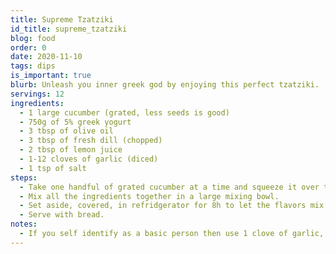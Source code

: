 ```yaml
---
title: Supreme Tzatziki
id_title: supreme_tzatziki
blog: food
order: 0
date: 2020-11-10
tags: dips
is_important: true
blurb: Unleash you inner greek god by enjoying this perfect tzatziki.
servings: 12
ingredients:
  - 1 large cucumber (grated, less seeds is good)
  - 750g of 5% greek yogurt
  - 3 tbsp of olive oil
  - 3 tbsp of fresh dill (chopped)
  - 2 tbsp of lemon juice
  - 1-12 cloves of garlic (diced)
  - 1 tsp of salt
steps:
  - Take one handful of grated cucumber at a time and squeeze it over the sink to remove excess water.
  - Mix all the ingredients together in a large mixing bowl.
  - Set aside, covered, in refridgerator for 8h to let the flavors mix.
  - Serve with bread.
notes:
  - If you self identify as a basic person then use 1 clove of garlic, if you self identify as a hairy smelly greek man then use up to 12 cloves of garlic.
---
```

